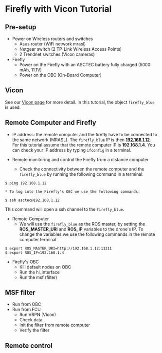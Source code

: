 # Firefly with Vicon Tutorial

## Pre-setup
  * Power on Wireless routers and switches
    * Asus router (WiFi network mrasl)
    * Netgear switch (2 TP-Link Wireless Access Points)
    * 2 Trendnet switches (Vicon cameras)
  * Firefly
    * Power on the Firefly with an ASCTEC battery fully charged (5000 mAh, 11.1V)
    * Power on the OBC (On-Board Computer)

## Vicon
See our [Vicon page](/Equipment/Vicon/Calibration.md) for more detail.
In this tutorial, the object `firefly_blue` is used.

## Remote Computer and Firefly
  * IP address: the remote computer and the firefly have to be connected to the same network (MRASL). The `firefly_blue` IP is then  **[192.168.1.12](/Equipment/Networking/LAN.md)**. For this tutorial assume that the remote computer IP is **192.168.1.4**. You can check your IP address by typing `ifconfig` in a terminal.

  * Remote monitoring and control the Firefly from a distance computer
    *  Check the connectivity between the remote computer and the `firefly_blue`  by running the following command in a terminal:    
```
$ ping 192.168.1.12
```
    * To log into the Firefly's OBC we use the following commands:
```
$ ssh asctec@192.168.1.12
```
This command will open a ssh channel to the `firefly_blue`.

  * Remote Computer
    * We will use the `firefly_blue` as the ROS master, by setting the **ROS_MASTER_URI** and **ROS_IP** variables to the drone's IP. To change the variables we use the following commands in the remote computer terminal
```
$ export ROS_MASTER_URI=http://192.168.1.12:11311
$ export ROS_IP=192.168.1.4
```
  * Firefly's OBC
    * Kill default nodes on OBC
    * Run the hl_interface
    * Run the msf (filter)

## MSF filter
  * Run from OBC
  * Run from FCU
    * Run VRPN (Vicon)
    * Check data
    * Init the filter from remote computer
    * Verify the filter

## Remote control
